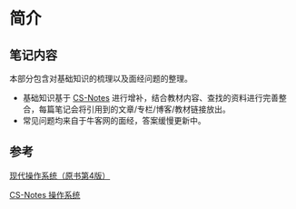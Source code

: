 # 简介

## 笔记内容

本部分包含对基础知识的梳理以及面经问题的整理。

* 基础知识基于 [CS-Notes](https://cyc2018.github.io/CS-Notes/#/) 进行增补，结合教材内容、查找的资料进行完善整合，每篇笔记会将引用到的文章/专栏/博客/教材链接放出。
* 常见问题均来自于牛客网的面经，答案缓慢更新中。

## 参考

[现代操作系统（原书第4版）](https://book.douban.com/subject/27096665/)

[CS-Notes 操作系统](http://www.cyc2018.xyz/)

